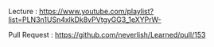 Lecture : https://www.youtube.com/playlist?list=PLN3n1USn4xlkDk8vPVtgyGG3_1eXYPrW-

Pull Request : https://github.com/neverlish/Learned/pull/153